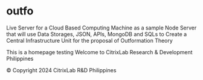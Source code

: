 # outfo
Live Server for a Cloud Based Computing Machine as a sample Node Server that will use Data Storages, JSON, APIs, MongoDB and SQLs to Create a Central Infrastructure Unit for the proposal of Outformation Theory

This is a homepage testing
Welcome to CitrixLab Research & Development Philippines

© Copyright 2024 CitrixLab R&D Philippines
